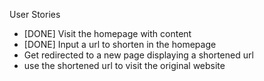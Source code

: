 User Stories
- [DONE] Visit the homepage with content
- [DONE] Input a url to shorten in the homepage
- Get redirected to a new page displaying a shortened url
- use the shortened url to visit the original website
